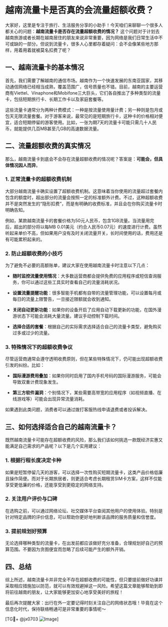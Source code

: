 # 越南流量卡是否真的会流量超额收费？

大家好，这里是专注于旅行、生活服务分享的小助手！今天咱们来聊聊一个很多人都关心的问题：**越南流量卡是否存在流量超额收费的情况？** 这个问题对于计划去越南旅游或者长期在越南居住的朋友来说非常重要，因为网络是我们日常生活中不可或缺的一部分。但说到流量卡，很多人心里都存着疑问：会不会像某些地方那样，用着用着就被莫名扣费了呢？

## 一、越南流量卡的基本情况

首先，我们需要了解越南的通信市场。越南作为一个快速发展的东南亚国家，其移动通信网络已经相当成熟，覆盖范围广，信号质量也不错。目前，越南的主要运营商有Viettel、Vinaphone和Mobifone三大巨头，它们各自推出了多种类型的流量卡，包括短期旅行卡、长期工作卡以及家庭套餐等。

这些流量卡通常分为两种计费模式：一种是按流量使用量计费；另一种则是包月或包天无限流量套餐。对于游客来说，最常见的是短期旅行卡，这种卡的价格相对便宜，适合短期停留的游客使用。比如，一张为期7天的流量卡可能只需几十人民币，就能提供几百MB甚至几GB的高速数据流量。

## 二、流量超额收费的真实情况

那么，越南流量卡到底会不会存在流量超额收费的情况呢？答案是：**可能会，但具体情况因人而异**。

### 1. 正常流量卡的超额收费机制

大部分越南流量卡确实设置了超额收费机制。这意味着当你使用的流量超过套餐内包含的额度时，超出部分的流量会按照一定的标准额外计费。不过，这种超额收费并不是突然发生的“隐形扣费”，而是有明确的收费标准，并且会在你购买流量卡时明确告知。

例如，某款越南流量卡的套餐价格为50元人民币，包含1GB流量。当流量用完后，超出的部分将以每MB 0.01美元（约合人民币0.07元）的速度进行计费。虽然听起来单价不高，但如果用户没有及时关闭流量开关，长时间使用的话，费用还是有可能累积起来的。

### 2. 防止超额收费的小技巧

为了避免不必要的高额账单，建议大家在使用越南流量卡时注意以下几点：

- **随时监控流量使用情况**：大多数运营商都会提供免费的应用程序或短信查询服务，你可以通过这些工具实时查看自己的流量消耗状况。
  
- **设置流量提醒功能**：很多智能手机都有自带的流量管理功能，可以设置每月或每日的流量上限警告，一旦接近限额就会收到通知。

- **关闭自动更新功能**：如果你的设备开启了应用自动下载更新的功能，在国外漫游状态下可能会消耗大量流量。建议手动控制下载时间。

- **选择合适的套餐**：根据自己的实际需求选择适合自己的流量卡类型，避免购买过多或过少的流量。

### 3. 特殊情况下的超额收费争议

尽管运营商通常会遵守透明收费原则，但在某些特殊情况下，仍可能出现超额收费引发的纠纷。比如：

- **国际漫游费用叠加**：如果你同时启用了国内手机号码的国际漫游服务，可能会导致双重计费现象发生。

- **第三方软件漏洞**：个别情况下，某些需要高带宽的应用程序（如视频直播、在线游戏等）可能会出现异常流量消耗。

如果遇到此类问题，消费者可以通过拨打客服热线申请退费或者投诉解决。

## 三、如何选择适合自己的越南流量卡？

既然越南流量卡可能存在超额收费的风险，那么我们该如何挑选一款既经济实惠又能满足自己需求的产品呢？以下是几个实用建议：

### 1. 根据行程长度决定卡种

如果是短暂停留几天的游客，可以选择一次性购买短期流量卡，这类产品价格低廉且操作简便。而对于长期旅居者，则更适合考虑长期租赁SIM卡方案，这样不仅能享受更低廉的价格，还能享受到更稳定的网络支持。

### 2. 关注用户评价与口碑

在选购之前，可以通过网络论坛、社交媒体平台查阅其他用户的使用体验。特别是针对特定品牌的评价信息，可以帮助你更好地判断该品牌的服务质量和信誉度。

### 3. 提前规划好预算

无论选择哪种类型的流量卡，在出发前都应该做好充分准备，合理规划好自己的预算范围。不要因为贪图便宜而忽略了后续可能产生的额外开销。

## 四、总结

综上所述，越南流量卡并非完全不存在超额收费的可能性，但只要提前做好功课并采取相应措施加以防范，就可以有效规避掉这一风险。希望这篇文章能够帮助到即将前往越南的朋友，让大家能够更加安心地享受美好的旅程！

最后再次提醒大家：出行在外一定要记得时刻关注自己的网络状态哦！毕竟在这个信息化时代，保持联络畅通可是非常重要的事情呢～

[TG💪+ @jx0703 ![Image](https://github.com/user-attachments/assets/dbca1d08-cadb-493c-b0ec-ad6f7a83f270)]